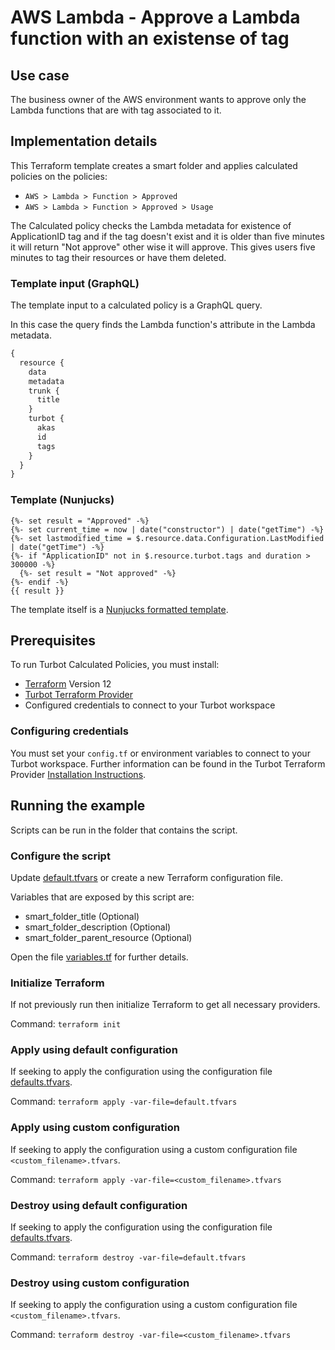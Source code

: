 # AWS Lambda - Approve a Lambda function with an existense of tag

## Use case

The business owner of the AWS environment wants to approve only the Lambda functions that are with tag associated to it.

## Implementation details

This Terraform template creates a smart folder and applies calculated policies on the policies:

- `AWS > Lambda > Function > Approved`
- `AWS > Lambda > Function > Approved > Usage`

The Calculated policy checks the Lambda metadata for existence of ApplicationID tag and if the tag doesn't exist and it is older than five minutes it will return "Not approve" other wise it will approve. This gives users five minutes to tag their resources or have them deleted.

### Template input (GraphQL)

The template input to a calculated policy is a GraphQL query.

In this case the query finds the Lambda function's attribute in the Lambda metadata.

```graphql
{
  resource {
    data
    metadata
    trunk {
      title
    }
    turbot {
      akas
      id
      tags
    }
  }
}
```

### Template (Nunjucks)

```nunjucks
{%- set result = "Approved" -%}
{%- set current_time = now | date("constructor") | date("getTime") -%}
{%- set lastmodified_time = $.resource.data.Configuration.LastModified | date("getTime") -%}
{%- if "ApplicationID" not in $.resource.turbot.tags and duration > 300000 -%}
  {%- set result = "Not approved" -%}
{%- endif -%}
{{ result }}
```

The template itself is a [Nunjucks formatted template](https://mozilla.github.io/nunjucks/templating.html).

## Prerequisites

To run Turbot Calculated Policies, you must install:

- [Terraform](https://www.terraform.io) Version 12
- [Turbot Terraform Provider](https://turbot.com/v5/docs/reference/terraform/provider)
- Configured credentials to connect to your Turbot workspace

### Configuring credentials

You must set your `config.tf` or environment variables to connect to your Turbot workspace.
Further information can be found in the Turbot Terraform Provider [Installation Instructions](https://turbot.com/v5/docs/reference/terraform/provider).

## Running the example

Scripts can be run in the folder that contains the script.

### Configure the script

Update [default.tfvars](default.tfvars) or create a new Terraform configuration file.

Variables that are exposed by this script are:

- smart_folder_title (Optional)
- smart_folder_description (Optional)
- smart_folder_parent_resource (Optional)

Open the file [variables.tf](variables.tf) for further details.

### Initialize Terraform

If not previously run then initialize Terraform to get all necessary providers.

Command: `terraform init`

### Apply using default configuration

If seeking to apply the configuration using the configuration file [defaults.tfvars](defaults.tfvars).

Command: `terraform apply -var-file=default.tfvars`

### Apply using custom configuration

If seeking to apply the configuration using a custom configuration file `<custom_filename>.tfvars`.

Command: `terraform apply -var-file=<custom_filename>.tfvars`

### Destroy using default configuration

If seeking to apply the configuration using the configuration file [defaults.tfvars](defaults.tfvars).

Command: `terraform destroy -var-file=default.tfvars`

### Destroy using custom configuration

If seeking to apply the configuration using a custom configuration file `<custom_filename>.tfvars`.

Command: `terraform destroy -var-file=<custom_filename>.tfvars`
